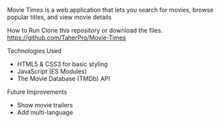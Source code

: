 Movie Times is a web application that lets you search for movies, browse popular titles, and view movie details

How to Run Clone this repository or download the files. https://github.com/TaherPro/Movie-Times

Technologies Used
* HTML5 & CSS3 for basic styling
* JavaScript (ES Modules)
* The Movie Database (TMDb) API

Future Improvements
* Show movie trailers
* Add multi-language

